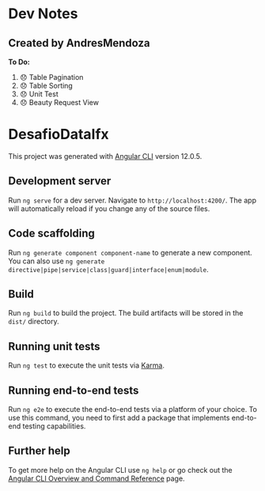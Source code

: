 # Dev Notes
 <h2>Created by AndresMendoza</h2>
    <b>
      To Do:
    </b>
   <ol>
    <li>
      😞 Table Pagination
    </li>
    <li>
      😞 Table Sorting
    </li>
    <li>
      😞 Unit Test
      </li>
      <li>
        😞 Beauty Request View
        </li>
    </ol>

# DesafioDataIfx

This project was generated with [Angular CLI](https://github.com/angular/angular-cli) version 12.0.5.

## Development server

Run `ng serve` for a dev server. Navigate to `http://localhost:4200/`. The app will automatically reload if you change any of the source files.

## Code scaffolding

Run `ng generate component component-name` to generate a new component. You can also use `ng generate directive|pipe|service|class|guard|interface|enum|module`.

## Build

Run `ng build` to build the project. The build artifacts will be stored in the `dist/` directory.

## Running unit tests

Run `ng test` to execute the unit tests via [Karma](https://karma-runner.github.io).

## Running end-to-end tests

Run `ng e2e` to execute the end-to-end tests via a platform of your choice. To use this command, you need to first add a package that implements end-to-end testing capabilities.

## Further help

To get more help on the Angular CLI use `ng help` or go check out the [Angular CLI Overview and Command Reference](https://angular.io/cli) page.

